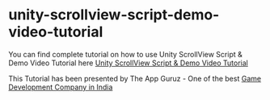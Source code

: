 # unity-scrollview-script-demo-video-tutorial

You can find complete tutorial on how to use Unity ScrollView Script & Demo Video Tutorial here [Unity ScrollView Script & Demo Video Tutorial](http://www.theappguruz.com/tutorial/unity-scrollview-script-demo-video-tutorial/)

This Tutorial has been presented by The App Guruz - One of the best [Game Development Company in India](http://www.theappguruz.com/game-development/)
